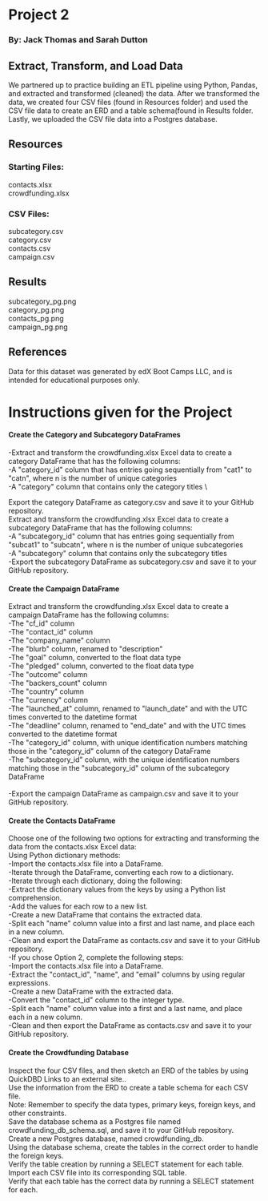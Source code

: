# Project 2 

### By: Jack Thomas and Sarah Dutton

## Extract, Transform, and Load Data 

We partnered up to practice building an ETL pipeline using Python, Pandas, and extracted and transformed (cleaned) the data. 
After we transformed the data, we created four CSV files (found in Resources folder) and used the CSV file data to create an ERD and a table schema(found in Results folder. 
Lastly, we uploaded the CSV file data into a Postgres database.

## Resources

### Starting Files: 
contacts.xlsx \
crowdfunding.xlsx 

### CSV Files:
subcategory.csv \
category.csv \
contacts.csv \
campaign.csv 

## Results 
subcategory_pg.png \
category_pg.png \
contacts_pg.png \
campaign_pg.png 

## References 

Data for this dataset was generated by edX Boot Camps LLC, and is intended for educational purposes only.

# Instructions given for the Project

#### Create the Category and Subcategory DataFrames 

-Extract and transform the crowdfunding.xlsx Excel data to create a category DataFrame that has the following columns: \
-A "category_id" column that has entries going sequentially from "cat1" to "catn", where n is the number of unique categories \
-A "category" column that contains only the category titles \

Export the category DataFrame as category.csv and save it to your GitHub repository. \
Extract and transform the crowdfunding.xlsx Excel data to create a subcategory DataFrame that has the following columns: \
-A "subcategory_id" column that has entries going sequentially from "subcat1" to "subcatn", where n is the number of unique subcategories \
-A "subcategory" column that contains only the subcategory titles \
-Export the subcategory DataFrame as subcategory.csv and save it to your GitHub repository. 

#### Create the Campaign DataFrame

Extract and transform the crowdfunding.xlsx Excel data to create a campaign DataFrame has the following columns: \
-The "cf_id" column \
-The "contact_id" column \
-The "company_name" column \
-The "blurb" column, renamed to "description" \
-The "goal" column, converted to the float data type \
-The "pledged" column, converted to the float data type \
-The "outcome" column \
-The "backers_count" column \
-The "country" column \
-The "currency" column \
-The "launched_at" column, renamed to "launch_date" and with the UTC times converted to the datetime format \
-The "deadline" column, renamed to "end_date" and with the UTC times converted to the datetime format \
-The "category_id" column, with unique identification numbers matching those in the "category_id" column of the category DataFrame \
-The "subcategory_id" column, with the unique identification numbers matching those in the "subcategory_id" column of the subcategory DataFrame \
\
-Export the campaign DataFrame as campaign.csv and save it to your GitHub repository.

#### Create the Contacts DataFrame

Choose one of the following two options for extracting and transforming the data from the contacts.xlsx Excel data: \
Using Python dictionary methods: \
-Import the contacts.xlsx file into a DataFrame. \
-Iterate through the DataFrame, converting each row to a dictionary. \
-Iterate through each dictionary, doing the following: \
-Extract the dictionary values from the keys by using a Python list comprehension. \
-Add the values for each row to a new list. \
-Create a new DataFrame that contains the extracted data. \
-Split each "name" column value into a first and last name, and place each in a new column. \
-Clean and export the DataFrame as contacts.csv and save it to your GitHub repository. \
-If you chose Option 2, complete the following steps: \
-Import the contacts.xlsx file into a DataFrame. \
-Extract the "contact_id", "name", and "email" columns by using regular expressions. \
-Create a new DataFrame with the extracted data. \
-Convert the "contact_id" column to the integer type. \
-Split each "name" column value into a first and a last name, and place each in a new column. \
-Clean and then export the DataFrame as contacts.csv and save it to your GitHub repository. 

#### Create the Crowdfunding Database

Inspect the four CSV files, and then sketch an ERD of the tables by using QuickDBD Links to an external site.. \
Use the information from the ERD to create a table schema for each CSV file. \
Note: Remember to specify the data types, primary keys, foreign keys, and other constraints. \
Save the database schema as a Postgres file named crowdfunding_db_schema.sql, and save it to your GitHub repository. \
Create a new Postgres database, named crowdfunding_db. \
Using the database schema, create the tables in the correct order to handle the foreign keys. \
Verify the table creation by running a SELECT statement for each table. \
Import each CSV file into its corresponding SQL table. \
Verify that each table has the correct data by running a SELECT statement for each.

